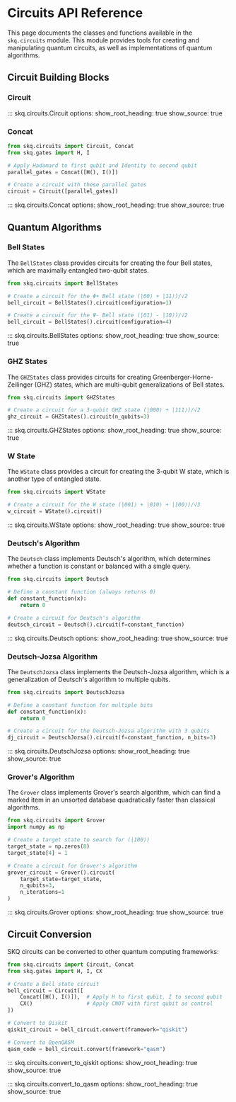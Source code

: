# Circuits API Reference

This page documents the classes and functions available in the `skq.circuits` module. This module provides tools for creating and manipulating quantum circuits, as well as implementations of quantum algorithms.

## Circuit Building Blocks

### Circuit

::: skq.circuits.Circuit
    options:
      show_root_heading: true
      show_source: true

### Concat

```python
from skq.circuits import Circuit, Concat
from skq.gates import H, I

# Apply Hadamard to first qubit and Identity to second qubit
parallel_gates = Concat([H(), I()])

# Create a circuit with these parallel gates
circuit = Circuit([parallel_gates])
```

::: skq.circuits.Concat
    options:
      show_root_heading: true
      show_source: true

## Quantum Algorithms

### Bell States

The `BellStates` class provides circuits for creating the four Bell states, which are maximally entangled two-qubit states.

```python
from skq.circuits import BellStates

# Create a circuit for the Φ+ Bell state (|00⟩ + |11⟩)/√2
bell_circuit = BellStates().circuit(configuration=1)

# Create a circuit for the Ψ- Bell state (|01⟩ - |10⟩)/√2
bell_circuit = BellStates().circuit(configuration=4)
```

::: skq.circuits.BellStates
    options:
      show_root_heading: true
      show_source: true

### GHZ States

The `GHZStates` class provides circuits for creating Greenberger-Horne-Zeilinger (GHZ) states, which are multi-qubit generalizations of Bell states.

```python
from skq.circuits import GHZStates

# Create a circuit for a 3-qubit GHZ state (|000⟩ + |111⟩)/√2
ghz_circuit = GHZStates().circuit(n_qubits=3)
```

::: skq.circuits.GHZStates
    options:
      show_root_heading: true
      show_source: true

### W State

The `WState` class provides a circuit for creating the 3-qubit W state, which is another type of entangled state.

```python
from skq.circuits import WState

# Create a circuit for the W state (|001⟩ + |010⟩ + |100⟩)/√3
w_circuit = WState().circuit()
```

::: skq.circuits.WState
    options:
      show_root_heading: true
      show_source: true

### Deutsch's Algorithm

The `Deutsch` class implements Deutsch's algorithm, which determines whether a function is constant or balanced with a single query.

```python
from skq.circuits import Deutsch

# Define a constant function (always returns 0)
def constant_function(x):
    return 0

# Create a circuit for Deutsch's algorithm
deutsch_circuit = Deutsch().circuit(f=constant_function)
```

::: skq.circuits.Deutsch
    options:
      show_root_heading: true
      show_source: true

### Deutsch-Jozsa Algorithm

The `DeutschJozsa` class implements the Deutsch-Jozsa algorithm, which is a generalization of Deutsch's algorithm to multiple qubits.

```python
from skq.circuits import DeutschJozsa

# Define a constant function for multiple bits
def constant_function(x):
    return 0

# Create a circuit for the Deutsch-Jozsa algorithm with 3 qubits
dj_circuit = DeutschJozsa().circuit(f=constant_function, n_bits=3)
```

::: skq.circuits.DeutschJozsa
    options:
      show_root_heading: true
      show_source: true

### Grover's Algorithm

The `Grover` class implements Grover's search algorithm, which can find a marked item in an unsorted database quadratically faster than classical algorithms.

```python
from skq.circuits import Grover
import numpy as np

# Create a target state to search for (|100⟩)
target_state = np.zeros(8)
target_state[4] = 1

# Create a circuit for Grover's algorithm
grover_circuit = Grover().circuit(
    target_state=target_state,
    n_qubits=3,
    n_iterations=1
)
```

::: skq.circuits.Grover
    options:
      show_root_heading: true
      show_source: true

## Circuit Conversion

SKQ circuits can be converted to other quantum computing frameworks:

```python
from skq.circuits import Circuit, Concat
from skq.gates import H, I, CX

# Create a Bell state circuit
bell_circuit = Circuit([
    Concat([H(), I()]),  # Apply H to first qubit, I to second qubit
    CX()                 # Apply CNOT with first qubit as control
])

# Convert to Qiskit
qiskit_circuit = bell_circuit.convert(framework="qiskit")

# Convert to OpenQASM
qasm_code = bell_circuit.convert(framework="qasm")
```

::: skq.circuits.convert_to_qiskit
    options:
      show_root_heading: true
      show_source: true

::: skq.circuits.convert_to_qasm
    options:
      show_root_heading: true
      show_source: true 